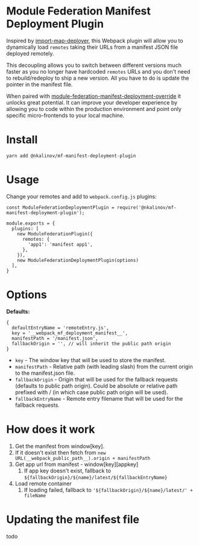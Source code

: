 # Module Federation Manifest Deployment Plugin

Inspired by [import-map-deployer](https://github.com/single-spa/import-map-deployer),
this Webpack plugin will allow you to dynamically load `remotes` taking their URLs from a manifest JSON file deployed
remotely.

This decoupling allows you to switch between different versions much faster as you no longer have hardcoded `remotes`
URLs and you don't need to rebuild/redeploy to ship a new version. All you have to do is update the pointer in the
manifest file.

When paired
with [module-federation-manifest-deployment-override](https://github.com/nkalinov/microfrontends/tree/main/packages/module-federation-manifest-deployment-override)
it unlocks great potential. It can improve your developer experience by allowing you to code within the production
environment
and point only specific micro-frontends to your local machine.

# Install

`yarn add @nkalinov/mf-manifest-deployment-plugin`

# Usage

Change your remotes and add to `webpack.config.js` plugins:

```
const ModuleFederationDeploymentPlugin = require('@nkalinov/mf-manifest-deployment-plugin');

module.exports = {
  plugins: [
    new ModuleFederationPlugin({
      remotes: {
        'app1': 'manifest app1',
      },
    }),
    new ModuleFederationDeploymentPlugin(options)
  ],
}
```

# Options

**Defaults:**

```
{
  defaultEntryName = 'remoteEntry.js',
  key = '__webpack_mf_deployment_manifest__',
  manifestPath = '/manifest.json',
  fallbackOrigin = '', // will inherit the public path origin
}
```

- `key` - The window key that will be used to store the manifest.
- `manifestPath` - Relative path (with leading slash) from the current origin to the manifest.json file.
- `fallbackOrigin` - Origin that will be used for the fallback requests (defaults to public path origin). Could be
  absolute or relative path prefixed with / (in which case public path origin will be used).
- `fallbackEntryName` - Remote entry filename that will be used for the fallback requests.

# How does it work

1. Get the manifest from window[key].
2. If it doesn't exist then fetch from `new URL(__webpack_public_path__).origin + manifestPath`
3. Get app url from manifest - window[key][appkey]
   1. If app key doesn't exist, fallback to `${fallbackOrigin}/${name}/latest/${fallbackEntryName}`
4. Load remote container
   1. If loading failed, fallback to `'${fallbackOrigin}/${name}/latest/' + fileName`

# Updating the manifest file

todo
